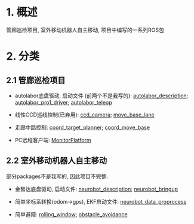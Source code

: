 # 1. 概述

管廊巡检项目, 室外移动机器人自主移动, 项目中编写的一系列ROS包

# 2. 分类

## 2.1 管廊巡检项目

- autolabor底盘驱动, 启动文件 (前两个不是我写的): [autolabor_description](./autolabor_description/); [autolabor_pro1_driver](./autolabor_pro1_driver/); [autolabor_teleop](./autolabor_teleop/)

- 线性CCD巡线控制(已弃用): [ccd_camera](./ccd_camera); [move_base_lane](./move_base_lane/)

- 走廊中路控制: [coord_target_planner](./coord_target_planner); [coord_move_base](./coord_move_base/)

- PC远程客户端: [MonitorPlatform](https://github.com/yhfeng1995/MonitorPlatform/)

## 2.2 室外移动机器人自主移动

部分packages不是我写的, 因此项目不完整.

- 金智达底盘驱动, 启动文件: [neurobot_description](./neurobot_description/); [neurobot_bringup](./neurobot_bringup/)

- 简单坐标系转换(odom->gps), EKF启动文件: [neurobot_data_proprocess](./neurobot_data_proprocess/)

- 简单避障: [rolling_window](./rolling_window/); [obstacle_avoidance](./obstacle_avoidance/)
